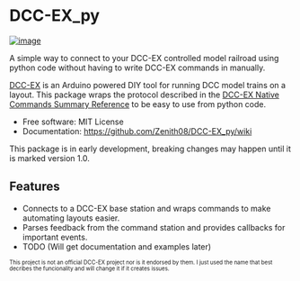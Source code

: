 # DCC-EX_py


[![image](https://img.shields.io/pypi/v/DCC-EX_py.svg)](https://pypi.python.org/pypi/DCC-EX_py)


A simple way to connect to your DCC-EX controlled model railroad using python code without having to write DCC-EX commands in manually.

[DCC-EX](https://dcc-ex.com/#gsc.tab=0) is an Arduino powered DIY tool for running DCC model trains on a layout.
This package wraps the protocol described in the [DCC-EX Native Commands Summary Reference](https://dcc-ex.com/reference/software/command-summary-consolidated.html) to be easy to use from python code.


-   Free software: MIT License
-   Documentation: https://github.com/Zenith08/DCC-EX_py/wiki

This package is in early development, breaking changes may happen until it is marked version 1.0.

## Features

-   Connects to a DCC-EX base station and wraps commands to make automating layouts easier.
-   Parses feedback from the command station and provides callbacks for important events.
-   TODO (Will get documentation and examples later)

<sub><sup>This project is not an official DCC-EX project nor is it endorsed by them. I just used the name that best decribes the funcionality and will change it if it creates issues.</sup></sub>
